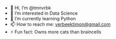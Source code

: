 - 👋 Hi, I’m @tmnvrbk
- 👀 I’m interested in Data Science
- 🌱 I’m currently learning Python
- 📫 How to reach me: verbeektimon@gmail.com
- ⚡ Fun fact: Owns more cats than braincells

<!---
tmnvrbk/tmnvrbk is a ✨ special ✨ repository because its `README.md` (this file) appears on your GitHub profile.
You can click the Preview link to take a look at your changes.
--->
